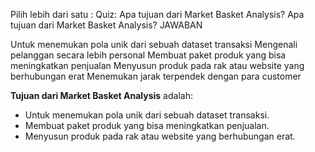 Pilih lebih dari satu : Quiz: Apa tujuan dari Market Basket Analysis?
Apa tujuan dari Market Basket Analysis?
JAWABAN

Untuk menemukan pola unik dari sebuah dataset transaksi
Mengenali pelanggan secara lebih personal
Membuat paket produk yang bisa meningkatkan penjualan
Menyusun produk pada rak atau website yang berhubungan erat
Menemukan jarak terpendek dengan para customer

**Tujuan dari Market Basket Analysis** adalah:

-  Untuk menemukan pola unik dari sebuah dataset transaksi.
-  Membuat paket produk yang bisa meningkatkan penjualan.
-  Menyusun produk pada rak atau website yang berhubungan erat.
